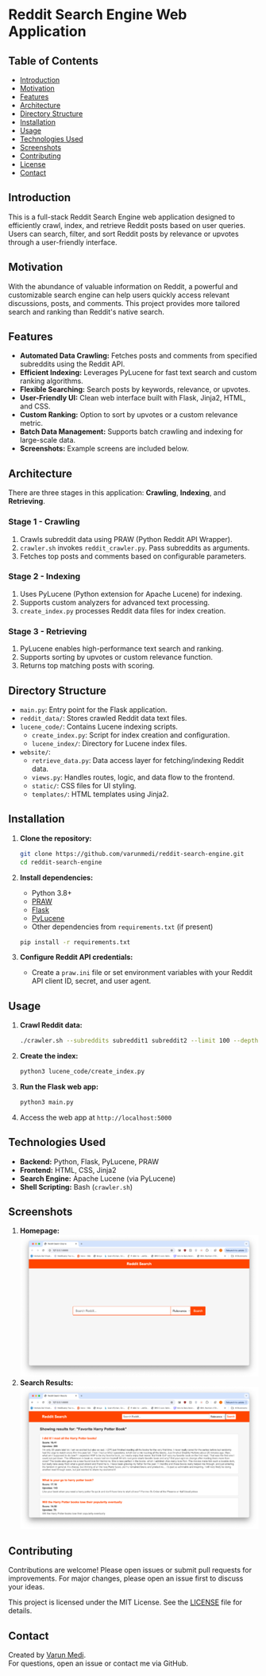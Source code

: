 # Reddit Search Engine Web Application

## Table of Contents

- [Introduction](#introduction)
- [Motivation](#motivation)
- [Features](#features)
- [Architecture](#architecture)
- [Directory Structure](#directory-structure)
- [Installation](#installation)
- [Usage](#usage)
- [Technologies Used](#technologies-used)
- [Screenshots](#screenshots)
- [Contributing](#contributing)
- [License](#license)
- [Contact](#contact)

## Introduction

This is a full-stack Reddit Search Engine web application designed to efficiently crawl, index, and retrieve Reddit posts based on user queries. Users can search, filter, and sort Reddit posts by relevance or upvotes through a user-friendly interface.

## Motivation

With the abundance of valuable information on Reddit, a powerful and customizable search engine can help users quickly access relevant discussions, posts, and comments. This project provides more tailored search and ranking than Reddit's native search.

## Features

- **Automated Data Crawling:** Fetches posts and comments from specified subreddits using the Reddit API.
- **Efficient Indexing:** Leverages PyLucene for fast text search and custom ranking algorithms.
- **Flexible Searching:** Search posts by keywords, relevance, or upvotes.
- **User-Friendly UI:** Clean web interface built with Flask, Jinja2, HTML, and CSS.
- **Custom Ranking:** Option to sort by upvotes or a custom relevance metric.
- **Batch Data Management:** Supports batch crawling and indexing for large-scale data.
- **Screenshots:** Example screens are included below.

## Architecture

There are three stages in this application: **Crawling**, **Indexing**, and **Retrieving**.

### Stage 1 - Crawling

1. Crawls subreddit data using PRAW (Python Reddit API Wrapper).
2. `crawler.sh` invokes `reddit_crawler.py`. Pass subreddits as arguments.
3. Fetches top posts and comments based on configurable parameters.

### Stage 2 - Indexing

1. Uses PyLucene (Python extension for Apache Lucene) for indexing.
2. Supports custom analyzers for advanced text processing.
3. `create_index.py` processes Reddit data files for index creation.

### Stage 3 - Retrieving

1. PyLucene enables high-performance text search and ranking.
2. Supports sorting by upvotes or custom relevance function.
3. Returns top matching posts with scoring.

## Directory Structure

- `main.py`: Entry point for the Flask application.
- `reddit_data/`: Stores crawled Reddit data text files.
- `lucene_code/`: Contains Lucene indexing scripts.
  - `create_index.py`: Script for index creation and configuration.
  - `lucene_index/`: Directory for Lucene index files.
- `website/`:
  - `retrieve_data.py`: Data access layer for fetching/indexing Reddit data.
  - `views.py`: Handles routes, logic, and data flow to the frontend.
  - `static/`: CSS files for UI styling.
  - `templates/`: HTML templates using Jinja2.

## Installation

1. **Clone the repository:**
   ```bash
   git clone https://github.com/varunmedi/reddit-search-engine.git
   cd reddit-search-engine
   ```

2. **Install dependencies:**
   - Python 3.8+
   - [PRAW](https://praw.readthedocs.io/)
   - [Flask](https://flask.palletsprojects.com/)
   - [PyLucene](https://lucene.apache.org/pylucene/)
   - Other dependencies from `requirements.txt` (if present)
   ```bash
   pip install -r requirements.txt
   ```

3. **Configure Reddit API credentials:**
   - Create a `praw.ini` file or set environment variables with your Reddit API client ID, secret, and user agent.

## Usage

1. **Crawl Reddit data:**
   ```bash
   ./crawler.sh --subreddits subreddit1 subreddit2 --limit 100 --depth 5
   ```
2. **Create the index:**
   ```bash
   python3 lucene_code/create_index.py
   ```
3. **Run the Flask web app:**
   ```bash
   python3 main.py
   ```
4. Access the web app at `http://localhost:5000`

## Technologies Used

- **Backend:** Python, Flask, PyLucene, PRAW
- **Frontend:** HTML, CSS, Jinja2
- **Search Engine:** Apache Lucene (via PyLucene)
- **Shell Scripting:** Bash (`crawler.sh`)

## Screenshots

1. **Homepage:**  
   ![Homepage](./images/Picture1.png)
2. **Search Results:**  
   ![Results](./images/Picture2.png)

## Contributing

Contributions are welcome! Please open issues or submit pull requests for improvements. For major changes, please open an issue first to discuss your ideas.

This project is licensed under the MIT License. See the [LICENSE](./LICENSE) file for details.

## Contact

Created by [Varun Medi](https://github.com/varunmedi).  
For questions, open an issue or contact me via GitHub.
